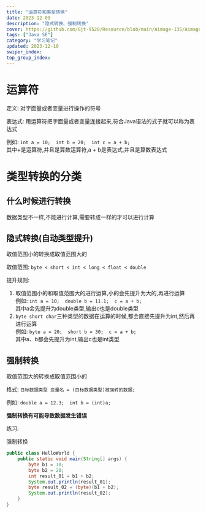 ```yaml
---
title: "运算符和类型转换"
date: 2023-12-09
description: "隐式转换、强制转换"
cover: https://github.com/Gjt-9520/Resource/blob/main/Aimage-135/Aimage62.jpg?raw=true
tags: ["Java SE"]
category: "学习笔记"
updated: 2023-12-10
swiper_index:
top_group_index:
---
```


# 运算符

定义: 对字面量或者变量进行操作的符号  

表达式: 用运算符把字面量或者变量连接起来,符合Java语法的式子就可以称为表达式    

例如: `int a = 10;  int b = 20;  int c = a + b; `    
其中+是运算符,并且是算数运算符,a + b是表达式,并且是算数表达式    

# 类型转换的分类

## 什么时候进行转换

数据类型不一样,不能进行计算,需要转成一样的才可以进行计算   

## 隐式转换(自动类型提升)

取值范围小的转换成取值范围大的   

取值范围: `byte < short < int < long < float < double`    

提升规则:   
1. 取值范围小的和取值范围大的进行运算,小的会先提升为大的,再进行运算   
例如: `int a = 10;  double b = 11.1;  c = a + b; `   
其中a会先提升为double类型,输出c也是double类型    
2. `byte short char`三种类型的数据在运算的时候,都会直接先提升为int,然后再进行运算    
例如: `byte a = 20;  short b = 30;  c = a + b; `    
其中a、b都会先提升为int,输出c也是int类型    
  
## 强制转换

取值范围大的转换成取值范围小的   

格式: `目标数据类型 变量名 = (目标数据类型)被强转的数据; `    
 
例如: `double a = 12.3;  int b = (int)a; `   

**强制转换有可能导致数据发生错误**   
  
练习: 

强制转换

```java
public class HelloWorld {
    public static void main(String[] args) {
        byte b1 = 10; 
        byte b2 = 20; 
        int result_01 = b1 + b2; 
        System.out.println(result_01); 
        byte result_02 = (byte)(b1 + b2); 
        System.out.println(result_02); 
    }
}
```